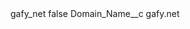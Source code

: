 <?xml version="1.0" encoding="UTF-8"?>
<CustomMetadata xmlns="http://soap.sforce.com/2006/04/metadata" xmlns:xsi="http://www.w3.org/2001/XMLSchema-instance" xmlns:xsd="http://www.w3.org/2001/XMLSchema">
    <label>gafy_net</label>
    <protected>false</protected>
    <values>
        <field>Domain_Name__c</field>
        <value xsi:type="xsd:string">gafy.net</value>
    </values>
</CustomMetadata>
